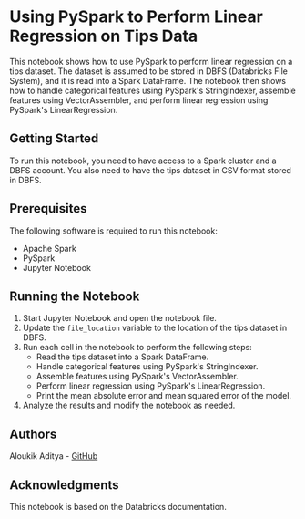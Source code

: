 # Using PySpark to Perform Linear Regression on Tips Data

This notebook shows how to use PySpark to perform linear regression on a tips dataset. The dataset is assumed to be stored in DBFS (Databricks File System), and it is read into a Spark DataFrame. The notebook then shows how to handle categorical features using PySpark's StringIndexer, assemble features using VectorAssembler, and perform linear regression using PySpark's LinearRegression.

## Getting Started
To run this notebook, you need to have access to a Spark cluster and a DBFS account. You also need to have the tips dataset in CSV format stored in DBFS.

## Prerequisites
The following software is required to run this notebook:
- Apache Spark
- PySpark
- Jupyter Notebook

## Running the Notebook
1. Start Jupyter Notebook and open the notebook file.
2. Update the `file_location` variable to the location of the tips dataset in DBFS.
3. Run each cell in the notebook to perform the following steps:
   - Read the tips dataset into a Spark DataFrame.
   - Handle categorical features using PySpark's StringIndexer.
   - Assemble features using PySpark's VectorAssembler.
   - Perform linear regression using PySpark's LinearRegression.
   - Print the mean absolute error and mean squared error of the model.
4. Analyze the results and modify the notebook as needed.

## Authors
Aloukik Aditya - [GitHub](https://github.com/aloukikaditya)

## Acknowledgments
This notebook is based on the Databricks documentation.
